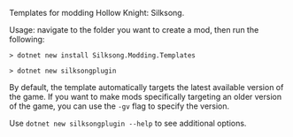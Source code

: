 ﻿Templates for modding Hollow Knight: Silksong. 

Usage: navigate to the folder you want to create a mod, then run the following:

```
> dotnet new install Silksong.Modding.Templates

> dotnet new silksongplugin
```

By default, the template automatically targets the latest available version of the game. If you want to make mods
specifically targeting an older version of the game, you can use the `-gv` flag to specify the version.

Use `dotnet new silksongplugin --help` to see additional options.